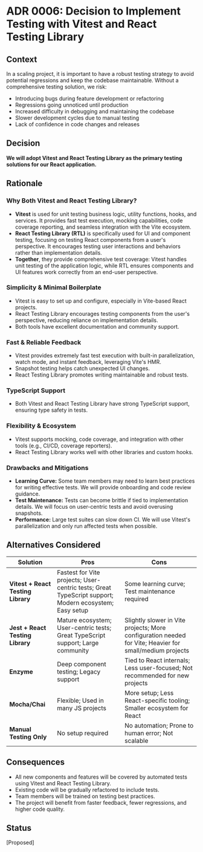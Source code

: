 # ADR 0006: Decision to Implement Testing with Vitest and React Testing Library

## Context
In a scaling project, it is important to have a robust testing strategy to avoid potential regressions and keep the codebase maintainable. Without a comprehensive testing solution, we risk:
- Introducing bugs during feature development or refactoring
- Regressions going unnoticed until production
- Increased difficulty in debugging and maintaining the codebase
- Slower development cycles due to manual testing
- Lack of confidence in code changes and releases

## Decision

**We will adopt Vitest and React Testing Library as the primary testing solutions for our React application.**

## Rationale

### Why Both Vitest and React Testing Library?
- **Vitest** is used for unit testing business logic, utility functions, hooks, and services. It provides fast test execution, mocking capabilities, code coverage reporting, and seamless integration with the Vite ecosystem.
- **React Testing Library (RTL)** is specifically used for UI and component testing, focusing on testing React components from a user's perspective. It encourages testing user interactions and behaviors rather than implementation details.
- **Together**, they provide comprehensive test coverage: Vitest handles unit testing of the application logic, while RTL ensures components and UI features work correctly from an end-user perspective.

### Simplicity & Minimal Boilerplate
- Vitest is easy to set up and configure, especially in Vite-based React projects.
- React Testing Library encourages testing components from the user's perspective, reducing reliance on implementation details.
- Both tools have excellent documentation and community support.

### Fast & Reliable Feedback
- Vitest provides extremely fast test execution with built-in parallelization, watch mode, and instant feedback, leveraging Vite's HMR.
- Snapshot testing helps catch unexpected UI changes.
- React Testing Library promotes writing maintainable and robust tests.

### TypeScript Support
- Both Vitest and React Testing Library have strong TypeScript support, ensuring type safety in tests.

### Flexibility & Ecosystem
- Vitest supports mocking, code coverage, and integration with other tools (e.g., CI/CD, coverage reporters).
- React Testing Library works well with other libraries and custom hooks.

### Drawbacks and Mitigations
- **Learning Curve:** Some team members may need to learn best practices for writing effective tests. We will provide onboarding and code review guidance.
- **Test Maintenance:** Tests can become brittle if tied to implementation details. We will focus on user-centric tests and avoid overusing snapshots.
- **Performance:** Large test suites can slow down CI. We will use Vitest's parallelization and only run affected tests when possible.

## Alternatives Considered

| Solution    | Pros | Cons |
|-------------|------|------|
| **Vitest + React Testing Library** | Fastest for Vite projects; User-centric tests; Great TypeScript support; Modern ecosystem; Easy setup | Some learning curve; Test maintenance required |
| **Jest + React Testing Library** | Mature ecosystem; User-centric tests; Great TypeScript support; Large community | Slightly slower in Vite projects; More configuration needed for Vite; Heavier for small/medium projects |
| **Enzyme**  | Deep component testing; Legacy support | Tied to React internals; Less user-focused; Not recommended for new projects |
| **Mocha/Chai** | Flexible; Used in many JS projects | More setup; Less React-specific tooling; Smaller ecosystem for React |
| **Manual Testing Only** | No setup required | No automation; Prone to human error; Not scalable |

## Consequences

- All new components and features will be covered by automated tests using Vitest and React Testing Library.
- Existing code will be gradually refactored to include tests.
- Team members will be trained on testing best practices.
- The project will benefit from faster feedback, fewer regressions, and higher code quality.

## Status

[Proposed] 